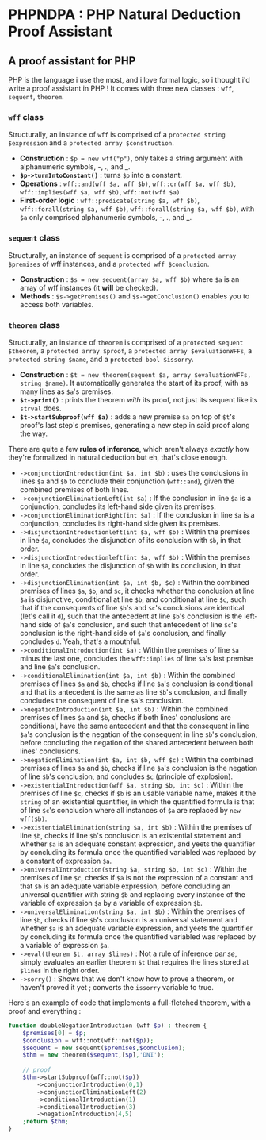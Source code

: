 # PHPNDPA : PHP Natural Deduction Proof Assistant
## A proof assistant for PHP
PHP is the language i use the most, and i love formal logic, so i thought i'd write a proof assistant in PHP !
It comes with three new classes : `wff`, `sequent`, `theorem`.
### `wff` class
Structurally, an instance of `wff` is comprised of a `protected string $expression` and a `protected array $construction`.
- **Construction** : `$p = new wff("p")`, only takes a string argument with alphanumeric symbols, -, ., and _.
- **`$p->turnIntoConstant()`** : turns `$p` into a constant.
- **Operations** : `wff::and(wff $a, wff $b)`, `wff::or(wff $a, wff $b)`, `wff::implies(wff $a, wff $b)`, `wff::not(wff $a)`
- **First-order logic** : `wff::predicate(string $a, wff $b)`, `wff::forall(string $a, wff $b)`, `wff::forall(string $a, wff $b)`, with `$a` only comprised alphanumeric symbols, -, ., and _.

### `sequent` class
Structurally, an instance of `sequent` is comprised of a `protected array $premises` of wff instances, and a `protected wff $conclusion`.
- **Construction** : `$s = new sequent(array $a, wff $b)` where `$a` is an array of wff instances (it **will** be checked).
- **Methods** : `$s->getPremises()` and `$s->getConclusion()` enables you to access both variables.

### `theorem` class
Structurally, an instance of `theorem` is comprised of a `protected sequent $theorem`, a `protected array $proof`, a `protected array $evaluationWFFs`, a `protected string $name`, and a `protected bool $issorry`.

- **Construction** : `$t = new theorem(sequent $a, array $evaluationWFFs, string $name)`. It automatically generates the start of its proof, with as many lines as `$a`'s premises.
- **`$t->print()`** : prints the theorem _with_ its proof, not just its sequent like its `strval` does.
- **`$t->startSubproof(wff $a)`** : adds a new premise `$a` on top of `$t`'s proof's last step's premises, generating a new step in said proof along the way.

There are quite a few **rules of inference**, which aren't always _exactly_ how they're formalized in natural deduction but eh, that's close enough.
- `->conjunctionIntroduction(int $a, int $b)` : uses the conclusions in lines `$a` and `$b` to conclude their conjunction (`wff::and`), given the combined premises of both lines.
- `->conjunctionEliminationLeft(int $a)` : If the conclusion in line `$a` is a conjunction, concludes its left-hand side given its premises.
- `->conjunctionEliminationRight(int $a)` : If the conclusion in line `$a` is a conjunction, concludes its right-hand side given its premises.
- `->disjunctionIntroductionleft(int $a, wff $b)` : Within the premises in line `$a`, concludes the disjunction of its conclusion with `$b`, in that order.
- `->disjunctionIntroductionleft(int $a, wff $b)` : Within the premises in line `$a`, concludes the disjunction of `$b` with its conclusion, in that order.
- `->disjunctionElimination(int $a, int $b, $c)` : Within the combined premises of lines `$a`, `$b`, and `$c`, it checks whether the conclusion at line `$a` is disjunctive, conditional at line `$b`, and conditional at line `$c`, such that if the consequents of line `$b`'s and `$c`'s conclusions are identical (let's call it `d`), such that the antecedent at line `$b`'s conclusion is the left-hand side of `$a`'s conclusion, and such that antecedent of line `$c`'s conclusion is the right-hand side of `$a`'s conclusion, and finally concludes `d`. Yeah, that's a mouthful.
- `->conditionalIntroduction(int $a)` : Within the premises of line `$a` minus the last one, concludes the `wff::implies` of line `$a`'s last premise and line `$a`'s conclusion.
- `->conditionalElimination(int $a, int $b)` : Within the combined premises of lines `$a` and `$b`, checks if line `$a`'s conclusion is conditional and that its antecedent is the same as line `$b`'s conclusion, and finally concludes the consequent of line `$a`'s conclusion.
- `->negationIntroduction(int $a, int $b)` : Within the combined premises of lines `$a` and `$b`, checks if both lines' conclusions are conditional, have the same antecedent and that the consequent in line `$a`'s conclusion is the negation of the consequent in line `$b`'s conclusion, before concluding the negation of the shared antecedent between both lines' conclusions.
- `->negationElimination(int $a, int $b, wff $c)` : Within the combined premises of lines `$a` and `$b`, checks if line `$a`'s conclusion is the negation of line `$b`'s conclusion, and concludes `$c` (principle of explosion).
- `->existentialIntroduction(wff $a, string $b, int $c)` : Within the premises of line `$c`, checks if `$b` is an usable variable name, makes it the `string` of an existential quantifier, in which the quantified formula is that of line `$c`'s conclusion where all instances of `$a` are replaced by `new wff($b)`.
- `->existentialElimination(string $a, int $b)` : Within the premises of line `$b`, checks if line `$b`'s conclusion is an existential statement and whether `$a` is an adequate constant expression, and yeets the quantifier by concluding its formula once the quantified variabled was replaced by a constant of expression `$a`.
- `->universalIntroduction(string $a, string $b, int $c)` : Within the premises of line `$c`, checks if `$a` is not the expression of a constant and that `$b` is an adequate variable expression, before concluding an universal quantifier with string `$b` and replacing every instance of the variable of expression `$a` by a variable of expression `$b`.
- `->universalElimination(string $a, int $b)` : Within the premises of line `$b`, checks if line `$b`'s conclusion is an universal statement and whether `$a` is an adequate variable expression, and yeets the quantifier by concluding its formula once the quantified variabled was replaced by a variable of expression `$a`.
-  `->eval(theorem $t, array $lines)` : Not a rule of inference _per se_, simply evaluates an earlier theorem `$t` that requires the lines stored at `$lines` in the right order.
- `->sorry()` : Shows that we don't know how to prove a theorem, or haven't proved it yet ; converts the `issorry` variable to true.

Here's an example of code that implements a full-fletched theorem, with a proof and everything :
```php
function doubleNegationIntroduction (wff $p) : theorem {
	$premises[0] = $p;
	$conclusion = wff::not(wff::not($p));
	$sequent = new sequent($premises,$conclusion);
	$thm = new theorem($sequent,[$p],'DNI');
		
	// proof
	$thm->startSubproof(wff::not($p))
		->conjunctionIntroduction(0,1)
		->conjunctionEliminationLeft(2)
		->conditionalIntroduction(1)
		->conditionalIntroduction(3)
		->negationIntroduction(4,5)
	;return $thm;
}
```

